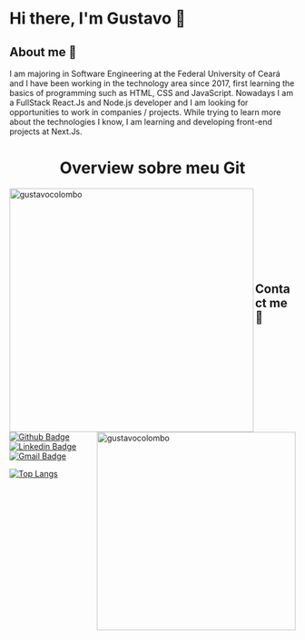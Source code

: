 # Hi there, I'm Gustavo 👋

## About me 🤔

I am majoring in Software Engineering at the Federal University of Ceará and I have been working in the technology area since 2017, first learning the basics of programming such as HTML, CSS and JavaScript. Nowadays I am a FullStack React.Js and Node.js developer
and I am looking for opportunities to work in companies / projects.
While trying to learn more about the technologies I know, I am learning and developing front-end projects at Next.Js.

<!--## Technologies and Frameworks :computer:

- Front-end with React.Js and Next.Js
- Back-end with Node.js and Typescript
- Database with Postgresql, SQLite, MySQL, MongoDB
- Package management with Yarn, npm
-->

<h1 align="center"> Overview sobre meu Git</h1>
<img src="https://github-readme-stats.vercel.app/api?username=gustavocolombo&show_icons=true&theme=tokyonight" width="430" align="left" alt="gustavocolombo" />
<img src="https://github-readme-stats.vercel.app/api/top-langs/?username=gustavocolombo&layout=compact&theme=tokyonight" width="350" align="right" alt="gustavocolombo" />
<br/><br/><br/><br/><br/><br/><br/><br/>

## Contact me 💬

[![Github Badge](https://img.shields.io/badge/-Github-000?style=flat-square&logo=Github&logoColor=white&link=https://github.com/gustavocolombo)](https://github.com/gustavocolombo)
[![Linkedin Badge](https://img.shields.io/badge/-LinkedIn-blue?style=flat-square&logo=Linkedin&logoColor=white&link=https://www.linkedin.com/in/gustavo-colombo-9940011a6/)](https://www.linkedin.com/in/gustavo-colombo-9940011a6/)
[![Gmail Badge](https://img.shields.io/badge/-gusttavocolombo@gmail.com-c14438?style=flat-square&logo=Gmail&logoColor=white&link=mailto:gusttavocolombo@gmail.com)](mailto:gusttavocolombo@gmail.com)

[![Top Langs](https://github-readme-stats.vercel.app/api/top-langs/?username=anuraghazra&layout=compact)](https://github.com/anuraghazra/github-readme-stats)
